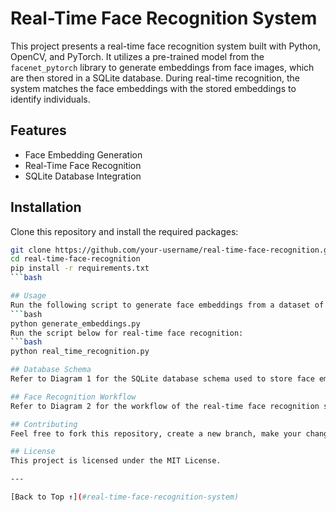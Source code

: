 # Real-Time Face Recognition System

This project presents a real-time face recognition system built with Python, OpenCV, and PyTorch. It utilizes a pre-trained model from the `facenet_pytorch` library to generate embeddings from face images, which are then stored in a SQLite database. During real-time recognition, the system matches the face embeddings with the stored embeddings to identify individuals.

## Features
- Face Embedding Generation
- Real-Time Face Recognition
- SQLite Database Integration

## Installation
Clone this repository and install the required packages:
```bash
git clone https://github.com/your-username/real-time-face-recognition.git
cd real-time-face-recognition
pip install -r requirements.txt
```bash

## Usage
Run the following script to generate face embeddings from a dataset of images:
```bash
python generate_embeddings.py
Run the script below for real-time face recognition:
```bash
python real_time_recognition.py

## Database Schema
Refer to Diagram 1 for the SQLite database schema used to store face embeddings.

## Face Recognition Workflow
Refer to Diagram 2 for the workflow of the real-time face recognition system.

## Contributing
Feel free to fork this repository, create a new branch, make your changes, and submit a pull request.

## License
This project is licensed under the MIT License.

---

[Back to Top ↑](#real-time-face-recognition-system)
